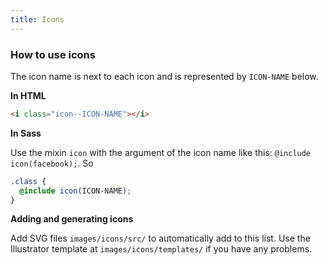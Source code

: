 ```yaml
---
title: Icons
---
```


### How to use icons

The icon name is next to each icon and is represented by `ICON-NAME` below.

**In HTML**

```html
<i class="icon--ICON-NAME"></i>
```

**In Sass**

Use the mixin `icon` with the argument of the icon name like this: `@include icon(facebook);`. So

```scss
.class {
  @include icon(ICON-NAME);
}
```

**Adding and generating icons**

Add SVG files `images/icons/src/` to automatically add to this list. Use the Illustrator template at `images/icons/templates/` if you have any problems.
